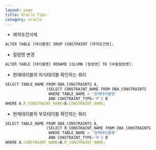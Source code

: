 ```yaml
---
layout: page
title: Oracle Tips
category: oracle
---
```


- 제약조건삭제
```javascript
ALTER TABLE [테이블명] DROP CONSTRAINT [제약조건명];
```


- 컬럼명 변경
```javascript
ALTER TABLE [테이블명] RENAME COLUMN [컬럼명] TO [바뀔컬럼명];
```

- 현재테이블의 자식테이블 확인하는 쿼리
```javascript
SELECT TABLE_NAME FROM DBA_CONSTRAINTS A, 
                  (SELECT CONSTRAINT_NAME FROM DBA_CONSTRAINTS 
                   WHERE TABLE_NAME = '현재테이블명'
                   AND CONSTRAINT_TYPE='P') B
WHERE A.R_CONSTRAINT_NAME=B.CONSTRAINT_NAME;
```

- 현재테이블의 부모테이블 확인하는 쿼리
```javascript
SELECT TABLE_NAME FROM DBA_CONSTRAINTS A, 
                  (SELECT R_CONSTRAINT_NAME FROM DBA_CONSTRAINTS 
                   WHERE TABLE_NAME = '현재테이블명'    
                   AND CONSTRAINT_TYPE='R') B
WHERE A.CONSTRAINT_NAME=B.R_CONSTRAINT_NAME;
```
